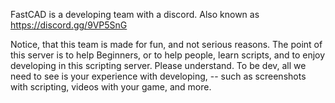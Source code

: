 FastCAD is a developing team with a discord. Also known as https://discord.gg/9VP5SnG

Notice, that this team is made for fun, and not serious reasons.
The point of this server is to help Beginners, or to help people, learn scripts, and to enjoy developing in this scripting server.
Please understand. To be dev, all we need to see is your experience with developing, -- such as screenshots with scripting, videos with your game, and more.
